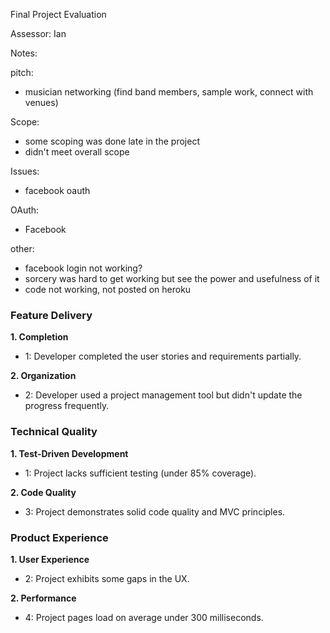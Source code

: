 Final Project Evaluation

Assessor: Ian

Notes:

pitch:

- musician networking (find band members, sample work, connect with venues)

Scope:

- some scoping was done late in the project
- didn't meet overall scope

Issues:

- facebook oauth

OAuth:

- Facebook

other:

- facebook login not working?
- sorcery was hard to get working but see the power and usefulness of it
- code not working, not posted on heroku

### Feature Delivery

**1. Completion**

* 1: Developer completed the user stories and requirements partially.

**2. Organization**

* 2: Developer used a project management tool but didn't update the progress frequently.

### Technical Quality

**1. Test-Driven Development**

* 1: Project lacks sufficient testing (under 85% coverage).

**2. Code Quality**

* 3: Project demonstrates solid code quality and MVC principles.

### Product Experience

**1. User Experience**

* 2: Project exhibits some gaps in the UX.

**2. Performance**

* 4: Project pages load on average under 300 milliseconds.
